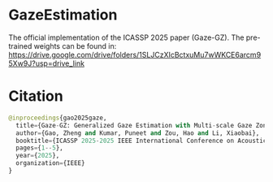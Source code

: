 # GazeEstimation
The official implementation of the ICASSP 2025 paper (Gaze-GZ).
The pre-trained weights can be found in: https://drive.google.com/drive/folders/1SLJCzXIcBctxuMu7wWKCE6arcm95Xw9J?usp=drive_link

# Citation
```python
@inproceedings{gao2025gaze,
  title={Gaze-GZ: Generalized Gaze Estimation with Multi-scale Gaze Zone Prediction},
  author={Gao, Zheng and Kumar, Puneet and Zou, Hao and Li, Xiaobai},
  booktitle={ICASSP 2025-2025 IEEE International Conference on Acoustics, Speech and Signal Processing (ICASSP)},
  pages={1--5},
  year={2025},
  organization={IEEE}
}
```
